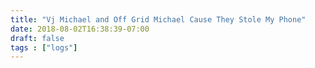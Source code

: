 ```yaml
---
title: "Vj Michael and Off Grid Michael Cause They Stole My Phone"
date: 2018-08-02T16:38:39-07:00
draft: false
tags : ["logs"]
---
```

